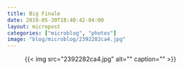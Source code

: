 ```yaml
---
title: Big Finale
date: 2019-05-30T18:40:42-04:00
layout: micropost
categories: ["microblog", "photos"]
image: "blog/microblog/2392282ca4.jpg"
---
```


<figure class="photo">
  {{< img src="2392282ca4.jpg" alt="" caption="" >}}

</figure>




